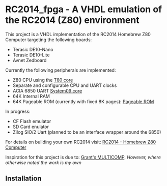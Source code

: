 RC2014_fpga - A VHDL emulation of the RC2014 (Z80) environment
==============================================================

This project is a VHDL implementation of the RC2014 Homebrew Z80 Computer targeting the following boards:

* Terasic DE10-Nano
* Terasic DE10-Lite
* Avnet Zedboard 

Currently the following peripherals are implemented:

* Z80 CPU using the [T80 core](https://opencores.org/projects/t80)
* Separate and configurable CPU and UART clocks 
* ACIA 6850 UART [System09 core](https://opencores.org/projects/system09)
* 64K Internal RAM
* 64K Pageable ROM (currently with fixed 8K pages): [Pageable ROM](https://rc2014.co.uk/modules/pageable-rom/)

In progress:
* CF Flash emulator
* SD Card  enulator
* Zilog SIO/2 Uart (planned to be an interface wrapper around the 6850)

For details on building your own RC2014 visit: [RC2014 - Homebrew Z80 Computer](https://rc2014.co.uk/)  

Inspiration for this project is due to: [Grant's MULTICOMP](http://searle.hostei.com/grant/Multicomp/index.html). *However, where otherwise noted the work is my own*

## Installation
